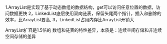  1.ArrayList是实现了基于动态数组的数据结构，get可以访问任意位置的数据，访问数据更快
 2，LinkedList底层使用双向链表，保留头尾两个指针，插入和删除的效率，比ArrayList要高,
 3，LinkedList占用内存比ArrayList开销大

 ArrayList扩容是1.5倍的
 数组和链表的特性差异，本质是：连续空间存储和非连续空间存储的差异
